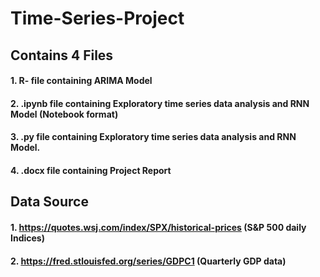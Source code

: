 # Time-Series-Project


## Contains 4 Files
#### 1. R- file containing ARIMA Model
#### 2. .ipynb file containing Exploratory time series data analysis and RNN Model (Notebook format)
#### 3. .py file containing Exploratory time series data analysis and RNN Model.
#### 4. .docx file containing Project Report


## Data Source
#### 1. https://quotes.wsj.com/index/SPX/historical-prices (S&P 500 daily Indices)
#### 2. https://fred.stlouisfed.org/series/GDPC1 (Quarterly GDP data)
